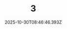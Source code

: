 ---
title: "3"
description: ""
image: "/uploads/photos/0014-3.webp"
display: "/uploads/photos/0014-3-display.webp"
thumbnail: "/uploads/photos/0014-3-thumb.webp"
width: 6000
height: 4000
featured: false
date: 2025-10-30T08:46:46.393Z
order: 0
---